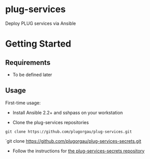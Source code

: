 plug-services
=============

Deploy PLUG services via Ansible

Getting Started
===============

Requirements
------------
* To be defined later

Usage
-----

First-time usage:
* Install Ansible 2.2+ and sshpass on your workstation

* Clone the plug-services repositories

`git clone https://github.com/plugorgau/plug-services.git`

`git clone https://github.com/plugorgau/plug-services-secrets.git

* Follow the instructions for [the plug-services-secrets repository](https://github.com/plugorgau/plug-services-secrets)

